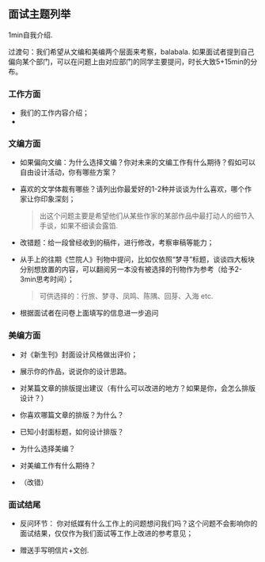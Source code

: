 ## 面试主题列举

1min自我介绍.

过渡句：我们希望从文编和美编两个层面来考察，balabala. 如果面试者提到自己偏向某个部门，可以在问题上由对应部门的同学主要提问，时长大致5+15min的分布。

### 工作方面

* 我们的工作内容介绍；
* 

### 文编方面

* 如果偏向文编：为什么选择文编？你对未来的文编工作有什么期待？假如可以自由设计活动，你有哪些方案？

* 喜欢的文学体裁有哪些？请列出你最爱好的1-2种并谈谈为什么喜欢，哪个作家让你印象深刻；

  > 出这个问题主要是希望他们从某些作家的某部作品中最打动人的细节入手谈，如果不细读会露馅.

* 改错题：给一段曾经收到的稿件，进行修改，考察审稿等能力；

* 从手上的往期《竺院人》刊物中提问，比如仅依照“梦寻”标题，谈谈四大板块分别想放置的内容，可以翻阅另一本没有被选择的刊物作为参考（给予2-3min思考时间）；

  > 可供选择的：行旅、梦寻、凤鸣、陈隅、回芽、入海 etc.

* 根据面试者在问卷上面填写的信息进一步追问

### 美编方面

* 对《新生刊》封面设计风格做出评价；

* 展示你的作品，说说你的设计思路。

* 对某篇文章的排版提出建议（有什么可以改进的地方？如果是你，会怎么排版设计？）

* 你喜欢哪篇文章的排版？为什么？

* 已知小封面标题，如何设计排版？

* 为什么选择美编？

* 对美编工作有什么期待？

* （改错）

  

### 面试结尾

* 反问环节：
  你对纸媒有什么工作上的问题想问我们吗？这个问题不会影响你的面试结果，仅仅作为我们面试等工作上改进的参考意见；

* 赠送手写明信片+文创.

